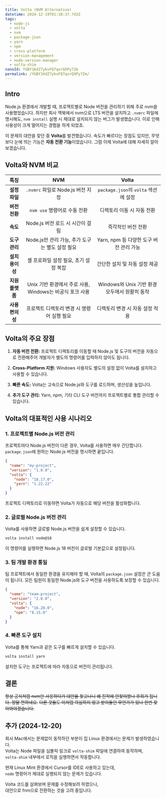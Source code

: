 ```yaml
---
title: Volta (NVM Alternative)
datetime: 2024-12-19T01:38:37.743Z
tags:
  - node-js
  - volta
  - nvm
  - package-json
  - yarn
  - npm
  - cross-platform
  - version-management
  - node-version-manager
  - volta-shim
nanoId: YGBY1KdZ7ykvFQ7qxrQXPy7Zm
permalink: /YGBY1KdZ7ykvFQ7qxrQXPy7Zm/
---
```

## Intro

Node.js 환경에서 개발할 때, 프로젝트별로 Node 버전을 관리하기 위해 주로 nvm을 사용했었습니다.
하지만 회사 맥북에서 nvm으로 LTS 버전을 설치하고 `.nvmrc` 파일에 명시해도, `nvm install` 실행 시 제대로 설치되지 않는 버그가 발생했습니다. 이로 인해 사용성이 크게 떨어지는 경험을 하게 되었죠.

이 문제의 대안을 찾던 중 **Volta**를 발견했습니다. 속도가 빠르다는 장점도 있지만, 무엇보다 눈에 띄는 기능은 **자동 전환 기능**이었습니다.
그럼 이제 Volta에 대해 자세히 알아보겠습니다.

## Volta와 NVM 비교

|    **특징**     |                         **NVM**                          |                   **Volta**                   |
| :-------------: | :------------------------------------------------------: | :-------------------------------------------: |
|  **설정 파일**  |            `.nvmrc` 파일로 Node.js 버전 지정             |     `package.json`의 `volta` 섹션에 설정      |
|  **버전 전환**  |               `nvm use` 명령어로 수동 전환               |          디렉토리 이동 시 자동 전환           |
|    **속도**     |             Node.js 버전 로드 시 시간이 걸림             |              즉각적인 버전 전환               |
|  **도구 관리**  |     Node.js만 관리 가능, 추가 도구는 별도 설정 필요      |    Yarn, npm 등 다양한 도구 버전 관리 가능    |
| **설치 용이성** |          셸 프로파일 설정 필요, 초기 설정 복잡           |         간단한 설치 및 자동 설정 제공         |
| **지원 플랫폼** | Unix 기반 환경에서 주로 사용, Windows는 비공식 포크 사용 | Windows와 Unix 기반 환경 모두에서 원활히 동작 |
| **사용 편의성** |        프로젝트 디렉토리 변경 시 명령어 실행 필요        |        디렉토리 변경 시 자동 설정 적용        |

## Volta의 주요 장점

1. **자동 버전 전환:** 프로젝트 디렉토리를 이동할 때 Node.js 및 도구의 버전을 자동으로 전환해주어 개발자가 별도의 명령어를 입력하지 않아도 됩니다.

2. **Cross-Platform 지원:** Windows 사용자도 별도의 설정 없이 Volta를 설치하고 사용할 수 있습니다.

3. **빠른 속도:** Volta는 고속으로 Node.js와 도구를 로드하며, 생산성을 높입니다.

4. **추가 도구 관리:** Yarn, npm, 기타 CLI 도구 버전까지 프로젝트별로 통합 관리할 수 있습니다.

## Volta의 대표적인 사용 시나리오

### 1. 프로젝트별 Node.js 버전 관리

프로젝트마다 Node.js 버전이 다른 경우, Volta를 사용하면 매우 간단합니다. `package.json`에 원하는 Node.js 버전을 명시하면 끝입니다.

```json
{
  "name": "my-project",
  "version": "1.0.0",
  "volta": {
    "node": "18.17.0",
    "yarn": "1.22.22"
  }
}
```

프로젝트 디렉토리로 이동하면 Volta가 자동으로 해당 버전을 활성화합니다.

### 2. 글로벌 Node.js 버전 관리

Volta를 사용하면 글로벌 Node.js 버전을 쉽게 설정할 수 있습니다.

```bash
volta install node@18
```

이 명령어를 실행하면 Node.js 18 버전이 글로벌 기본값으로 설정됩니다.

### 3. 팀 개발 환경 통일

팀 프로젝트에서 동일한 환경을 유지해야 할 때, Volta의 `package.json` 설정은 큰 도움이 됩니다. 모든 팀원이 동일한 Node.js와 도구 버전을 사용하도록 보장할 수 있습니다.

```json
{
  "name": "team-project",
  "version": "2.0.0",
  "volta": {
    "node": "16.20.0",
    "npm": "8.15.0"
  }
}
```

### 4. 빠른 도구 설치

Volta를 통해 Yarn과 같은 도구를 빠르게 설치할 수 있습니다.

```bash
volta install yarn
```

설치한 도구는 프로젝트에 따라 자동으로 버전이 관리됩니다.

## 결론

~~항상 공식처럼 nvm만 사용하다가 대안을 찾고나니 왜 진작에 안찾아봤나 후회가 됩니다. 정말 편하네요.~~
~~다른 것들도 이처럼 의심하지 않고 받아들인 무언가가 있나 한번 찾아봐야겠습니다.~~

## 추가 (2024-12-20)

회사 Mac에서는 문제없이 동작하던 부분이 집 Linux 환경에서는 문제가 발생하였습니다.  
Volta는 Node 파일을 심볼릭 링크로 `volta-shim` 파일에 연결하여 동작하며,  
`volta-shim` 내부에서 로직을 실행하면서 작동합니다.

현재 Linux Mint 환경에서 Cursor를 IDE로 사용하고 있는데,  
`node` 명령어가 제대로 실행되지 않는 문제가 있습니다.

Volta 코드를 살펴보며 문제를 수정해보려 하였으나,  
대안으로 fnm으로 전환하는 것을 고려 중입니다.